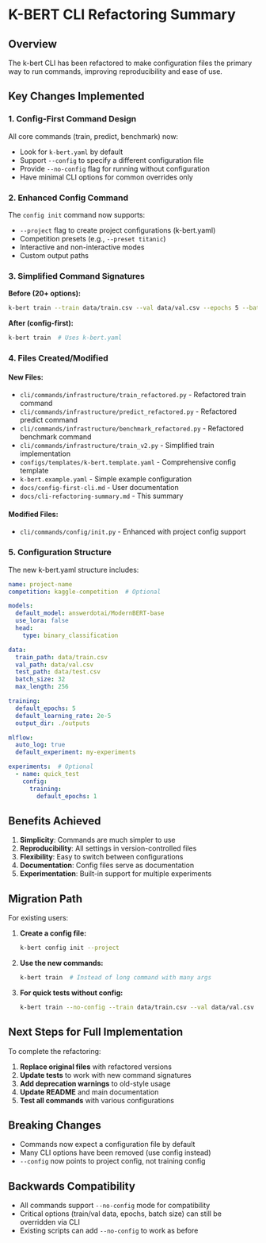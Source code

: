 # K-BERT CLI Refactoring Summary

## Overview

The k-bert CLI has been refactored to make configuration files the primary way to run commands, improving reproducibility and ease of use.

## Key Changes Implemented

### 1. Config-First Command Design

All core commands (train, predict, benchmark) now:
- Look for `k-bert.yaml` by default
- Support `--config` to specify a different configuration file
- Provide `--no-config` flag for running without configuration
- Have minimal CLI options for common overrides only

### 2. Enhanced Config Command

The `config init` command now supports:
- `--project` flag to create project configurations (k-bert.yaml)
- Competition presets (e.g., `--preset titanic`)
- Interactive and non-interactive modes
- Custom output paths

### 3. Simplified Command Signatures

**Before (20+ options):**
```bash
k-bert train --train data/train.csv --val data/val.csv --epochs 5 --batch-size 32 --lr 2e-5 --model answerdotai/ModernBERT-base --output outputs --warmup-ratio 0.1 --early-stopping 3 --save-best-only --mixed-precision --grad-clip 1.0 --seed 42 --max-length 256 --workers 4 --prefetch 4
```

**After (config-first):**
```bash
k-bert train  # Uses k-bert.yaml
```

### 4. Files Created/Modified

#### New Files:
- `cli/commands/infrastructure/train_refactored.py` - Refactored train command
- `cli/commands/infrastructure/predict_refactored.py` - Refactored predict command  
- `cli/commands/infrastructure/benchmark_refactored.py` - Refactored benchmark command
- `cli/commands/infrastructure/train_v2.py` - Simplified train implementation
- `configs/templates/k-bert.template.yaml` - Comprehensive config template
- `k-bert.example.yaml` - Simple example configuration
- `docs/config-first-cli.md` - User documentation
- `docs/cli-refactoring-summary.md` - This summary

#### Modified Files:
- `cli/commands/config/init.py` - Enhanced with project config support

### 5. Configuration Structure

The new k-bert.yaml structure includes:
```yaml
name: project-name
competition: kaggle-competition  # Optional

models:
  default_model: answerdotai/ModernBERT-base
  use_lora: false
  head:
    type: binary_classification

data:
  train_path: data/train.csv
  val_path: data/val.csv
  test_path: data/test.csv
  batch_size: 32
  max_length: 256

training:
  default_epochs: 5
  default_learning_rate: 2e-5
  output_dir: ./outputs

mlflow:
  auto_log: true
  default_experiment: my-experiments

experiments:  # Optional
  - name: quick_test
    config:
      training:
        default_epochs: 1
```

## Benefits Achieved

1. **Simplicity**: Commands are much simpler to use
2. **Reproducibility**: All settings in version-controlled files
3. **Flexibility**: Easy to switch between configurations
4. **Documentation**: Config files serve as documentation
5. **Experimentation**: Built-in support for multiple experiments

## Migration Path

For existing users:

1. **Create a config file:**
   ```bash
   k-bert config init --project
   ```

2. **Use the new commands:**
   ```bash
   k-bert train  # Instead of long command with many args
   ```

3. **For quick tests without config:**
   ```bash
   k-bert train --no-config --train data/train.csv --val data/val.csv
   ```

## Next Steps for Full Implementation

To complete the refactoring:

1. **Replace original files** with refactored versions
2. **Update tests** to work with new command signatures
3. **Add deprecation warnings** to old-style usage
4. **Update README** and main documentation
5. **Test all commands** with various configurations

## Breaking Changes

- Commands now expect a configuration file by default
- Many CLI options have been removed (use config instead)
- `--config` now points to project config, not training config

## Backwards Compatibility

- All commands support `--no-config` mode for compatibility
- Critical options (train/val data, epochs, batch size) can still be overridden via CLI
- Existing scripts can add `--no-config` to work as before